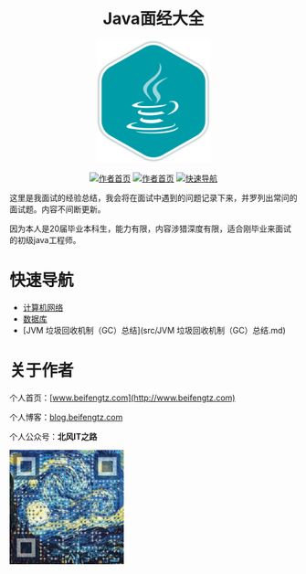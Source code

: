 
<h1 align="center">Java面经大全</h1>
<p align="center">
<a href="https://github.com/tzfun/Java-Interview-experience" target="_blank">
	<img src="photo/java.png" width="200"/>
</a>
</p>

<p align="center">
  <a href="http://www.beifengtz.com/"><img src="https://img.shields.io/badge/beifengtz-作者首页-brightgreen.svg" alt="作者首页"></a>
  <a href="http://blog.beifengtz.com/"><img src="https://img.shields.io/badge/blog-作者博客-red.svg" alt="作者首页"></a>
  <a href="#快速导航"><img src="https://img.shields.io/badge/navigation-快速导航-blue.svg" alt="快速导航"></a>

这里是我面试的经验总结，我会将在面试中遇到的问题记录下来，并罗列出常问的面试题。内容不间断更新。

因为本人是20届毕业本科生，能力有限，内容涉猎深度有限，适合刚毕业来面试的初级java工程师。
</p>

# 快速导航
* [计算机网络](src/计算机网络.md)
* [数据库](src/数据库.md)
* [JVM 垃圾回收机制（GC）总结](src/JVM 垃圾回收机制（GC）总结.md)

# 关于作者

个人首页：[www.beifengtz.com](http://www.beifengtz.com)

个人博客：[blog.beifengtz.com](http://blog.beifengtz.com)

个人公众号：**北风IT之路**

<img src="photo/公众号.png" width="200"/>